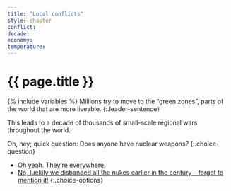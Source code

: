 ```yaml
---
title: "Local conflicts"
style: chapter
conflict: 
decade: 
economy: 
temperature: 
---
```


<h1>{{ page.title }}</h1>

{% include variables %}
Millions try to move to the “green zones”, parts of the world that are more liveable. 
{:.leader-sentence}

This leads to a decade of thousands of small-scale regional wars throughout the world.

Oh, hey; quick question: Does anyone have nuclear weapons?
{:.choice-question}

- [Oh yeah. They’re everywhere.](chapter_nukes.html)
- [No, luckily we disbanded all the nukes earlier in the century – forgot to mention it!](chapter_small-scale-conflict.html)
{:.choice-options}
